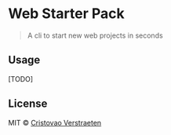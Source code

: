 # Web Starter Pack

> A cli to start new web projects in seconds

## Usage

[TODO]

## License

MIT &copy; [Cristovao Verstraeten](https://apleasantview.com)
